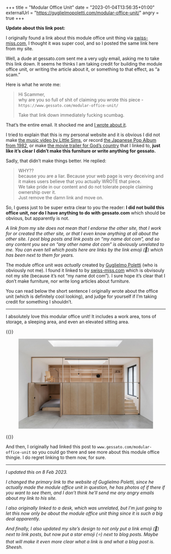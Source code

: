 +++
title = "Modular Office Unit"
date = "2023-01-04T13:56:35+01:00"
externalUrl = "https://guglielmopoletti.com/modular-office-unit/"
angry = true
+++

**Update about this link post:**

I originally found a link about this module office unit thing via [swiss-miss.com][], I thought it was super cool, and so I posted the same link here from my site.

Well, a dude at gessato.com sent me a very ugly email, asking me to take this link down. It seems he thinks I am taking credit for building the module office unit, or writing the article about it, or something to that effect, as “a scam.”

Here is what he wrote me:

> Hi Scammer,  
> why are you so full of shit of claiming you wrote this piece -  `https://www.gessato.com/modular-office-unit/`
>
> Take that link down immediately fucking scumbag.

That’s the entire email. It shocked me and [I wrote about it][scammer].

I tried to explain that this is my personal website and it is obvious I did not make [the music video by Little Sims][music-video], or record [the Japanese Pop Album from 1982][pop], or make [the movie trailer for God’s country][trailer] that I linked to, **just like it’s clear I didn’t make this furniture or write anything for gessato.**

[scammer]: https://nathanherald.com/posts/scammer/
[music-video]: https://nathanherald.com/posts/links/little-sims-no-thank-you/
[pop]: https://nathanherald.com/posts/links/takako-mamiya-love-trip/
[trailer]: https://nathanherald.com/posts/links/gods-country-trailer/

Sadly, that didn’t make things better. He replied:

> WHY??  
> because you are a liar. Because your web page  is very deceiving and it makes users believe that you actually WROTE that piece.  
> We take pride in our content and do not tolerate people claiming ownership over it.  
>  Just remove the damn link and move on. 

So, I guess just to be super extra clear to you the reader: **I did not build this office unit, nor do I have anything to do with gessato.com** which should be obvious, but apparently is not. 

_A link from my site does not mean that I endorse the other site, that I work for or created the other site, or that I even know anything at all about the other site. I post blog posts and link posts on “my name dot com”, and so any content you see on “any other name dot com” is obviously unrelated to me. You can even tell which posts here are links by the link emoji (🔗) which has been next to them for years._

The module office unit _was actually_ created by [Guglielmo Poletti][] (who is obviously not me). I found it linked to by [swiss-miss.com][] which is obvisouly not my site (because it’s not “my name dot com”). I sure hope it’s clear that I don’t make furniture, nor write long articles about furniture.

[swiss-miss.com]: https://www.swiss-miss.com/2022/12/gasp-this-modular-space.html
[Guglielmo Poletti]: https://guglielmopoletti.com/modular-office-unit/

You can read below the short sentence I originally wrote about the office unit (which is definitely cool looking), and judge for yourself if I’m taking credit for something I shouldn’t.

- - -

I absolutely love this modular office unit! It includes a work area, tons of storage, a sleeping area, and even an elevated sitting area.

{{<raw>}}
<figure>
<img src="unit.jpg" width="600">
</figure>
{{</raw>}}

And then, I originally had linked this post to `www.gessato.com/modular-office-unit` so you could go there and see more about this module office thingie. I do regret linking to them now, for sure.

- - -

_I updated this on 8 Feb 2023._

_I changed the primary link to the website of Guglielmo Poletti, since he actually made the module office unit in question, he has photos of if there if you want to see them, and I don’t think he’ll send me any angry emails about my link to his site._

_I also originally linked to a desk, which was unrelated, but I’m just going to let this now only be about the module office unit thing since it is such a big deal apparently._

_And finally, I also updated my site’s design to not only put a link emoji (🔗) next to link posts, but now put a star emoji (⭐️) next to blog posts. Maybe that will make it even more clear what a link is and what a blog post is. Sheesh._
